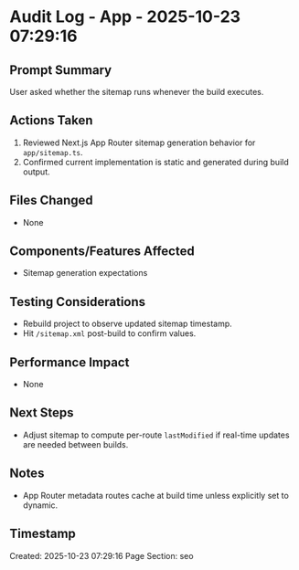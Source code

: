 # Audit Log - App - 2025-10-23 07:29:16

## Prompt Summary

User asked whether the sitemap runs whenever the build executes.

## Actions Taken

1. Reviewed Next.js App Router sitemap generation behavior for `app/sitemap.ts`.
2. Confirmed current implementation is static and generated during build output.

## Files Changed

- None

## Components/Features Affected

- Sitemap generation expectations

## Testing Considerations

- Rebuild project to observe updated sitemap timestamp.
- Hit `/sitemap.xml` post-build to confirm values.

## Performance Impact

- None

## Next Steps

- Adjust sitemap to compute per-route `lastModified` if real-time updates are needed between builds.

## Notes

- App Router metadata routes cache at build time unless explicitly set to dynamic.

## Timestamp

Created: 2025-10-23 07:29:16
Page Section: seo
